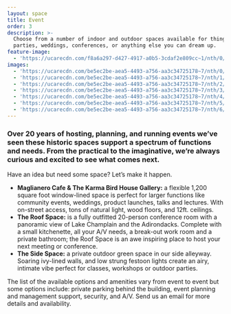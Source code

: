 ```yaml
---
layout: space
title: Event
order: 3
description: >-
  Choose from a number of indoor and outdoor spaces available for things like
  parties, weddings, conferences, or anything else you can dream up. 
feature-image:
  - 'https://ucarecdn.com/f8a6a297-d427-4917-a0b5-3cdaf2e809cc~1/nth/0/'
images:
  - 'https://ucarecdn.com/be5ec2be-aea5-4493-a756-aa3c34725178~7/nth/0/'
  - 'https://ucarecdn.com/be5ec2be-aea5-4493-a756-aa3c34725178~7/nth/1/'
  - 'https://ucarecdn.com/be5ec2be-aea5-4493-a756-aa3c34725178~7/nth/2/'
  - 'https://ucarecdn.com/be5ec2be-aea5-4493-a756-aa3c34725178~7/nth/3/'
  - 'https://ucarecdn.com/be5ec2be-aea5-4493-a756-aa3c34725178~7/nth/4/'
  - 'https://ucarecdn.com/be5ec2be-aea5-4493-a756-aa3c34725178~7/nth/5/'
  - 'https://ucarecdn.com/be5ec2be-aea5-4493-a756-aa3c34725178~7/nth/6/'
---
```

### Over 20 years of hosting, planning, and running events we’ve seen these historic spaces support a spectrum of functions and needs. From the practical to the imaginative, we’re always curious and excited to see what comes next.

Have an idea but need some space? Let’s make it happen.

* **Maglianero Cafe & The Karma Bird House Gallery:** a flexible 1,200 square foot window-lined space is perfect for larger functions like community events, weddings, product launches, talks and lectures. With on-street access, tons of natural light, wood floors, and 12ft. ceilings.
* **The Roof Space:** is a fully outfitted 20-person conference room with a panoramic view of Lake Champlain and the Adirondacks. Complete with a small kitchenette, all your A/V needs, a break-out work room and a private bathroom; the Roof Space is an awe inspiring place to host your next meeting or conference.
* **The Side Space:** a private outdoor green space in our side alleyway. Soaring ivy-lined walls, and low strung festoon lights create an airy, intimate vibe perfect for classes, workshops or outdoor parties.

The list of the available options and amenities vary from event to event but some options include: private parking behind the building, event planning and management support, security, and A/V. Send us an email for more details and availability.
